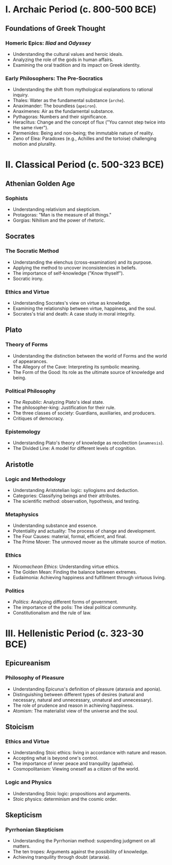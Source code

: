 # I. Archaic Period (c. 800-500 BCE)

## Foundations of Greek Thought

### Homeric Epics: *Iliad* and *Odyssey*
*   Understanding the cultural values and heroic ideals.
*   Analyzing the role of the gods in human affairs.
*   Examining the oral tradition and its impact on Greek identity.

### Early Philosophers: The Pre-Socratics
*   Understanding the shift from mythological explanations to rational inquiry.
*   Thales: Water as the fundamental substance (`arche`).
*   Anaximander: The boundless (`apeiron`).
*   Anaximenes: Air as the fundamental substance.
*   Pythagoras: Numbers and their significance.
*   Heraclitus: Change and the concept of flux ("You cannot step twice into the same river").
*   Parmenides: Being and non-being; the immutable nature of reality.
*   Zeno of Elea: Paradoxes (e.g., Achilles and the tortoise) challenging motion and plurality.

# II. Classical Period (c. 500-323 BCE)

## Athenian Golden Age

### Sophists
*   Understanding relativism and skepticism.
*   Protagoras: "Man is the measure of all things."
*   Gorgias: Nihilism and the power of rhetoric.

## Socrates

### The Socratic Method
*   Understanding the elenchus (cross-examination) and its purpose.
*   Applying the method to uncover inconsistencies in beliefs.
*   The importance of self-knowledge ("Know thyself").
*   Socratic irony.

### Ethics and Virtue
*   Understanding Socrates's view on virtue as knowledge.
*   Examining the relationship between virtue, happiness, and the soul.
*   Socrates's trial and death: A case study in moral integrity.

## Plato

### Theory of Forms
*   Understanding the distinction between the world of Forms and the world of appearances.
*   The Allegory of the Cave: Interpreting its symbolic meaning.
*   The Form of the Good: Its role as the ultimate source of knowledge and being.

### Political Philosophy
*   *The Republic*: Analyzing Plato's ideal state.
*   The philosopher-king: Justification for their rule.
*   The three classes of society: Guardians, auxiliaries, and producers.
*   Critiques of democracy.

### Epistemology
*   Understanding Plato's theory of knowledge as recollection (`anamnesis`).
*   The Divided Line: A model for different levels of cognition.

## Aristotle

### Logic and Methodology
*   Understanding Aristotelian logic: syllogisms and deduction.
*   Categories: Classifying beings and their attributes.
*   The scientific method: observation, hypothesis, and testing.

### Metaphysics
*   Understanding substance and essence.
*   Potentiality and actuality: The process of change and development.
*   The Four Causes: material, formal, efficient, and final.
*   The Prime Mover: The unmoved mover as the ultimate source of motion.

### Ethics
*   *Nicomachean Ethics*: Understanding virtue ethics.
*   The Golden Mean: Finding the balance between extremes.
*   Eudaimonia: Achieving happiness and fulfillment through virtuous living.

### Politics
*   *Politics*: Analyzing different forms of government.
*   The importance of the polis: The ideal political community.
*   Constitutionalism and the rule of law.

# III. Hellenistic Period (c. 323-30 BCE)

## Epicureanism

### Philosophy of Pleasure
*   Understanding Epicurus's definition of pleasure (ataraxia and aponia).
*   Distinguishing between different types of desires (natural and necessary, natural and unnecessary, unnatural and unnecessary).
*   The role of prudence and reason in achieving happiness.
*   Atomism: The materialist view of the universe and the soul.

## Stoicism

### Ethics and Virtue
*   Understanding Stoic ethics: living in accordance with nature and reason.
*   Accepting what is beyond one's control.
*   The importance of inner peace and tranquility (apatheia).
*   Cosmopolitanism: Viewing oneself as a citizen of the world.

### Logic and Physics
*   Understanding Stoic logic: propositions and arguments.
*   Stoic physics: determinism and the cosmic order.

## Skepticism

### Pyrrhonian Skepticism
*   Understanding the Pyrrhonian method: suspending judgment on all matters.
*   The ten tropes: Arguments against the possibility of knowledge.
*   Achieving tranquility through doubt (ataraxia).
